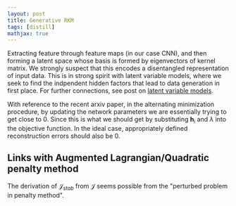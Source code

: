 ```yaml
---
layout: post
title: Generative RKM
tags: [distill]
mathjax: true
---
```


Extracting feature through feature maps (in our case CNN), and then forming a latent space whose basis is formed by eigenvectors of kernel matrix. We strongly suspect that this encodes a disentangled representation of input data. This is in strong spirit with latent variable models, where we seek to find the indpendent hidden factors that lead to data generation in first place. For further connections, see post on [latent variable models](/post/latent-variable-models/index.html).

With reference to the recent arxiv paper, in the alternating minimization procedure, by updating the network parameters we are essentially trying to get close to 0. Since this is what we should get by substituting $\mathbf{h}_i$ and $\lambda$ into the objective function. In the ideal case, appropriately defined reconstruction errors should also be 0.

## Links with Augmented Lagrangian/Quadratic penalty method
The derivation of $\mathcal{J}_{stab}$ from $\mathcal{J}$ seems possible from the "perturbed problem in penalty method".

